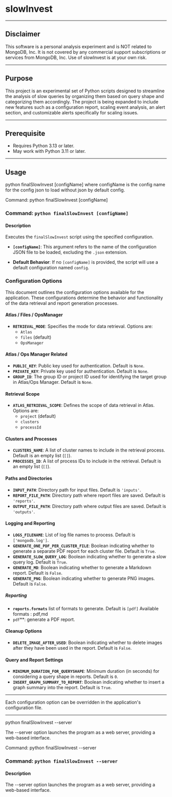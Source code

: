 # slowInvest


-----------------------------
## Disclaimer
This software is a personal analysis experiment and is NOT related to MongoDB, Inc.
It is not covered by any commercial support subscriptions or services from MongoDB, Inc.
Use of slowInvest is at your own risk.

-----------------------------
## Purpose
This project is an experimental set of Python scripts designed to streamline the analysis
of slow queries by organizing them based on query shape and categorizing them accordingly.
The project is being expanded to include new features such as a configuration report,
scaling event analysis, an alert section, and customizable alerts specifically for scaling issues.

-----------------------------
## Prerequisite

* Requires Python 3.13 or later.
* May work with Python 3.11 or later. 
-----------------------------
## Usage

python finalSlowInvest [configName]
where configName is the config name for the config json to load without json by default config.

Command: python finalSlowInvest [configName]

### Command: `python finalSlowInvest [configName]`

#### Description

Executes the `finalSlowInvest` script using the specified configuration.

- **`[configName]`**: This argument refers to the name of the configuration JSON file to be loaded, excluding the `.json` extension.

- **Default Behavior**: If no `[configName]` is provided, the script will use a default configuration named `config`.

### Configuration Options

This document outlines the configuration options available for the application.
These configurations determine the behavior and functionality of the data retrieval and report generation processes.

#### Atlas / Files / OpsManager

- **`RETRIEVAL_MODE`**: Specifies the mode for data retrieval. Options are:
    - `Atlas`
    - `files` (default)
    - `OpsManager`

#### Atlas / Ops Manager Related

- **`PUBLIC_KEY`**: Public key used for authentication. Default is `None`.
- **`PRIVATE_KEY`**: Private key used for authentication. Default is `None`.
- **`GROUP_ID`**: The group ID or project ID used for identifying the target group in Atlas/Ops Manager. Default is `None`.

#### Retrieval Scope

- **`ATLAS_RETRIEVAL_SCOPE`**: Defines the scope of data retrieval in Atlas. Options are:
    - `project` (default)
    - `clusters`
    - `processId`

#### Clusters and Processes

- **`CLUSTERS_NAME`**: A list of cluster names to include in the retrieval process. Default is an empty list (`[]`).
- **`PROCESSES_ID`**: A list of process IDs to include in the retrieval. Default is an empty list (`[]`).

#### Paths and Directories

- **`INPUT_PATH`**: Directory path for input files. Default is `'inputs'`.
- **`REPORT_FILE_PATH`**: Directory path where report files are saved. Default is `'reports'`.
- **`OUTPUT_FILE_PATH`**: Directory path where output files are saved. Default is `'outputs'`.

#### Logging and Reporting

- **`LOGS_FILENAME`**: List of log file names to process. Default is `['mongodb.log']`.
- **`GENERATE_ONE_PDF_PER_CLUSTER_FILE`**: Boolean indicating whether to generate a separate PDF report for each cluster file. Default is `True`.
- **`GENERATE_SLOW_QUERY_LOG`**: Boolean indicating whether to generate a slow query log. Default is `True`.
- **`GENERATE_MD`**: Boolean indicating whether to generate a Markdown report. Default is `False`.
- **`GENERATE_PNG`**: Boolean indicating whether to generate PNG images. Default is `False`.

##### Reporting
- **`reports.formats`** list of formats to generate. Default is `[pdf]`
  Available formats : pdf,md
- `pdf`**: generate a PDF report.

#### Cleanup Options

- **`DELETE_IMAGE_AFTER_USED`**: Boolean indicating whether to delete images after they have been used in the report. Default is `False`.

#### Query and Report Settings

- **`MINIMUM_DURATION_FOR_QUERYSHAPE`**: Minimum duration (in seconds) for considering a query shape in reports. Default is `0`.
- **`INSERT_GRAPH_SUMMARY_TO_REPORT`**: Boolean indicating whether to insert a graph summary into the report. Default is `True`.

---

Each configuration option can be overridden in the application's configuration file.

-----------------------------
python finalSlowInvest --server

The --server option launches the program as a web server, providing a web-based interface.

Command: python finalSlowInvest --server

### Command: `python finalSlowInvest --server`

#### Description

The --server option launches the program as a web server, providing a web-based interface.